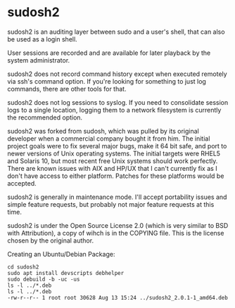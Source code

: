 # sudosh2

sudosh2 is an auditing layer between sudo and a user's shell, that can also be used as a login shell.

User sessions are recorded and are available for later playback by the system administrator.

sudosh2 does not record command history except when executed remotely via ssh's command option. If you're looking for something to just log commands, there are other tools for that.

sudosh2 does not log sessions to syslog. If you need to consolidate session logs to a single location, logging them to a network filesystem is currently the recommended option.

sudosh2 was forked from sudosh, which was pulled by its original developer when a commercial company bought it from him. The initial project goals were to fix several major bugs, 
make it 64 bit safe, and port to newer versions of Unix operating systems. The initial targets were RHEL5 and Solaris 10, but most recent free Unix systems should work perfectly.
There are known issues with AIX and HP/UX that I can't currently fix as I don't have access to either platform. Patches for these platforms would be accepted.

sudosh2 is generally in maintenance mode. I'll accept portability issues and simple feature requests, but probably not major feature requests at this time. 

sudosh2 is under the Open Source License 2.0 (which is very similar to BSD with Attribution), a copy of wihch is in the COPYING file. This is the license chosen by the original author.

Creating an Ubuntu/Debian Package:

```
cd sudosh2
sudo apt install devscripts debhelper
sudo debuild -b -uc -us
ls -l ../*.deb
ls -l ../*.deb
-rw-r--r-- 1 root root 30628 Aug 13 15:24 ../sudosh2_2.0.1-1_amd64.deb
```
